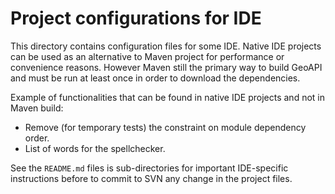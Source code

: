 # Project configurations for IDE

This directory contains configuration files for some IDE. Native IDE projects
can be used as an alternative to Maven project for performance or convenience
reasons.  However Maven still the primary way to build GeoAPI and must be run
at least once in order to download the dependencies.

Example of functionalities that can be found in native IDE projects and not
in Maven build:

  * Remove (for temporary tests) the constraint on module dependency order.
  * List of words for the spellchecker.

See the `README.md` files is sub-directories for important IDE-specific
instructions before to commit to SVN any change in the project files.
